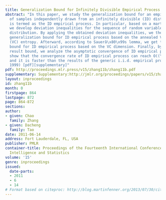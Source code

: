 ```yaml
---
title: Generalization Bound for Infinitely Divisible Empirical Process
abstract: "In this paper, we study the generalization bound for an empirical process
  of samples independently drawn from an infinitely divisible (ID) distribution, which
  is termed as the ID empirical process. In particular, based on a martingale method,
  we develop deviation inequalities for the sequence of random variables of an ID
  distribution. By applying the obtained deviation inequalities, we then show the
  generalization bound for ID empirical process based on the annealed Vapnik- Chervonenkis
  (VC) entropy. Afterward, according to Sauerâ\x80\x99s lemma, we get the generalization
  bound for ID empirical process based on the VC dimension. Finally, by using a resulted
  result bound, we analyze the asymptotic convergence of ID empirical process and
  show that the convergence rate of ID empirical process can reach O((\\frac\\Lambda_\\mathcalF(2N)N)^\\frac11.3)
  and it is faster than the results of the generic i.i.d. empirical process (Vapnik,
  1999) [pdf][supplementary]"
pdf: http://proceedings.mlr.press/v15/zhang11b/zhang11b.pdf
supplementary: Supplementary:http://jmlr.org/proceedings/papers/v15/zhang11b/zhang11bSupple.pdf
layout: inproceedings
id: zhang11b
month: 0
firstpage: 864
lastpage: 872
page: 864-872
sections: 
author:
- given: Chao
  family: Zhang
- given: Dacheng
  family: Tao
date: 2011-06-14
address: Fort Lauderdale, FL, USA
publisher: PMLR
container-title: Proceedings of the Fourteenth International Conference on Artificial
  Intelligence and Statistics
volume: '15'
genre: inproceedings
issued:
  date-parts:
  - 2011
  - 6
  - 14
# Format based on citeproc: http://blog.martinfenner.org/2013/07/30/citeproc-yaml-for-bibliographies/
---
```

